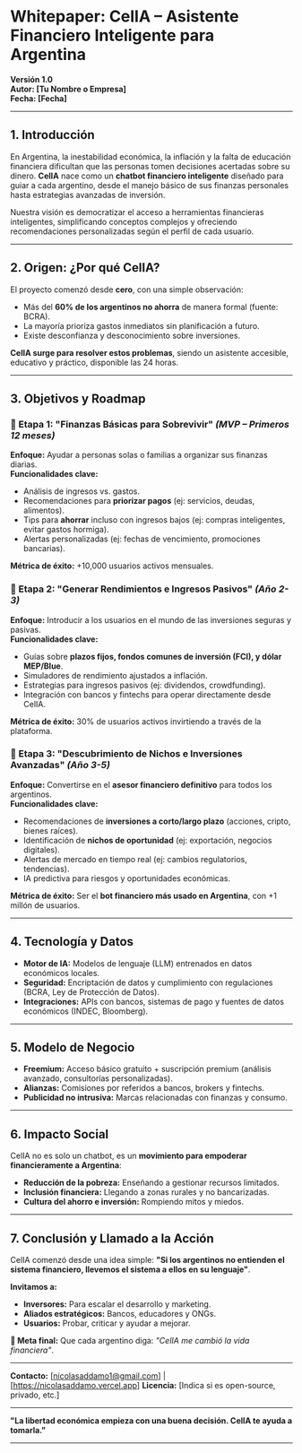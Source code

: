 # **Whitepaper: CelIA – Asistente Financiero Inteligente para Argentina**  
**Versión 1.0**  
**Autor: [Tu Nombre o Empresa]**  
**Fecha: [Fecha]**  

---

## **1. Introducción**  
En Argentina, la inestabilidad económica, la inflación y la falta de educación financiera dificultan que las personas tomen decisiones acertadas sobre su dinero. **CelIA** nace como un **chatbot financiero inteligente** diseñado para guiar a cada argentino, desde el manejo básico de sus finanzas personales hasta estrategias avanzadas de inversión.  

Nuestra visión es democratizar el acceso a herramientas financieras inteligentes, simplificando conceptos complejos y ofreciendo recomendaciones personalizadas según el perfil de cada usuario.  

---

## **2. Origen: ¿Por qué CelIA?**  
El proyecto comenzó desde **cero**, con una simple observación:  
- Más del **60% de los argentinos no ahorra** de manera formal (fuente: BCRA).  
- La mayoría prioriza gastos inmediatos sin planificación a futuro.  
- Existe desconfianza y desconocimiento sobre inversiones.  

**CelIA surge para resolver estos problemas**, siendo un asistente accesible, educativo y práctico, disponible las 24 horas.  

---

## **3. Objetivos y Roadmap**  

### **🔹 Etapa 1: "Finanzas Básicas para Sobrevivir"** *(MVP – Primeros 12 meses)*  
**Enfoque:** Ayudar a personas solas o familias a organizar sus finanzas diarias.  
**Funcionalidades clave:**  
- Análisis de ingresos vs. gastos.  
- Recomendaciones para **priorizar pagos** (ej: servicios, deudas, alimentos).  
- Tips para **ahorrar** incluso con ingresos bajos (ej: compras inteligentes, evitar gastos hormiga).  
- Alertas personalizadas (ej: fechas de vencimiento, promociones bancarias).  

**Métrica de éxito:** +10,000 usuarios activos mensuales.  

### **🔹 Etapa 2: "Generar Rendimientos e Ingresos Pasivos"** *(Año 2-3)*  
**Enfoque:** Introducir a los usuarios en el mundo de las inversiones seguras y pasivas.  
**Funcionalidades clave:**  
- Guías sobre **plazos fijos, fondos comunes de inversión (FCI), y dólar MEP/Blue**.  
- Simuladores de rendimiento ajustados a inflación.  
- Estrategias para ingresos pasivos (ej: dividendos, crowdfunding).  
- Integración con bancos y fintechs para operar directamente desde CelIA.  

**Métrica de éxito:** 30% de usuarios activos invirtiendo a través de la plataforma.  

### **🔹 Etapa 3: "Descubrimiento de Nichos e Inversiones Avanzadas"** *(Año 3-5)*  
**Enfoque:** Convertirse en el **asesor financiero definitivo** para todos los argentinos.  
**Funcionalidades clave:**  
- Recomendaciones de **inversiones a corto/largo plazo** (acciones, cripto, bienes raíces).  
- Identificación de **nichos de oportunidad** (ej: exportación, negocios digitales).  
- Alertas de mercado en tiempo real (ej: cambios regulatorios, tendencias).  
- IA predictiva para riesgos y oportunidades económicas.  

**Métrica de éxito:** Ser el **bot financiero más usado en Argentina**, con +1 millón de usuarios.  

---

## **4. Tecnología y Datos**  
- **Motor de IA:** Modelos de lenguaje (LLM) entrenados en datos económicos locales.  
- **Seguridad:** Encriptación de datos y cumplimiento con regulaciones (BCRA, Ley de Protección de Datos).  
- **Integraciones:** APIs con bancos, sistemas de pago y fuentes de datos económicos (INDEC, Bloomberg).  

---

## **5. Modelo de Negocio**  
- **Freemium:** Acceso básico gratuito + suscripción premium (análisis avanzado, consultorías personalizadas).  
- **Alianzas:** Comisiones por referidos a bancos, brokers y fintechs.  
- **Publicidad no intrusiva:** Marcas relacionadas con finanzas y consumo.  

---

## **6. Impacto Social**  
CelIA no es solo un chatbot, es un **movimiento para empoderar financieramente a Argentina**:  
- **Reducción de la pobreza:** Enseñando a gestionar recursos limitados.  
- **Inclusión financiera:** Llegando a zonas rurales y no bancarizadas.  
- **Cultura del ahorro e inversión:** Rompiendo mitos y miedos.  

---

## **7. Conclusión y Llamado a la Acción**  
CelIA comenzó desde una idea simple: **"Si los argentinos no entienden el sistema financiero, llevemos el sistema a ellos en su lenguaje"**.  

**Invitamos a:**  
- **Inversores:** Para escalar el desarrollo y marketing.  
- **Aliados estratégicos:** Bancos, educadores y ONGs.  
- **Usuarios:** Probar, criticar y ayudar a mejorar.  

**📌 Meta final:** Que cada argentino diga: *"CelIA me cambió la vida financiera"*.  

---

**Contacto:** [nicolasaddamo1@gmail.com] | [https://nicolasaddamo.vercel.app] 
**Licencia:** [Indica si es open-source, privado, etc.]  

---  
**"La libertad económica empieza con una buena decisión. CelIA te ayuda a tomarla."**  

--- 
